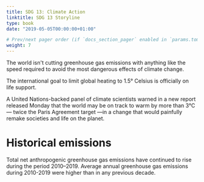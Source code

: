 ```yaml
---
title: SDG 13: Climate Action
linktitle: SDG 13 Storyline
type: book
date: "2019-05-05T00:00:00+01:00"

# Prev/next pager order (if `docs_section_pager` enabled in `params.toml`)
weight: 7
---
```


The world isn't cutting greenhouse gas emissions with anything like the speed required to avoid the most dangerous effects of climate change. 

The international goal to limit global heating to 1.5° Celsius is officially on life support. 

A United Nations-backed panel of climate scientists warned in a new report released Monday that the world may be on track to warm by more than 3°C — twice the Paris Agreement target —in a change that would painfully remake societies and life on the planet. 

# Historical emissions

Total net anthropogenic greenhouse gas emissions have continued to rise during the period 2010–2019. Average annual greenhouse gas emissions during 2010-2019 were higher than in any previous decade.

<div class="flourish-embed flourish-chart" data-src="visualisation/9769097"><script src="https://public.flourish.studio/resources/embed.js"></script></div>